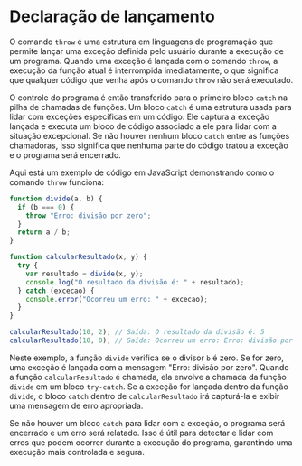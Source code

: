 # Declaração de lançamento

O comando `throw` é uma estrutura em linguagens de programação que permite lançar uma exceção definida pelo usuário durante a execução de um programa. Quando uma exceção é lançada com o comando `throw`, a execução da função atual é interrompida imediatamente, o que significa que qualquer código que venha após o comando `throw` não será executado.

O controle do programa é então transferido para o primeiro bloco `catch` na pilha de chamadas de funções. Um bloco `catch` é uma estrutura usada para lidar com exceções específicas em um código. Ele captura a exceção lançada e executa um bloco de código associado a ele para lidar com a situação excepcional. Se não houver nenhum bloco `catch` entre as funções chamadoras, isso significa que nenhuma parte do código tratou a exceção e o programa será encerrado.

Aqui está um exemplo de código em JavaScript demonstrando como o comando `throw` funciona:

```javascript
function divide(a, b) {
  if (b === 0) {
    throw "Erro: divisão por zero";
  }
  return a / b;
}

function calcularResultado(x, y) {
  try {
    var resultado = divide(x, y);
    console.log("O resultado da divisão é: " + resultado);
  } catch (excecao) {
    console.error("Ocorreu um erro: " + excecao);
  }
}

calcularResultado(10, 2); // Saída: O resultado da divisão é: 5
calcularResultado(10, 0); // Saída: Ocorreu um erro: Erro: divisão por zero
```

Neste exemplo, a função `divide` verifica se o divisor `b` é zero. Se for zero, uma exceção é lançada com a mensagem "Erro: divisão por zero". Quando a função `calcularResultado` é chamada, ela envolve a chamada da função `divide` em um bloco `try-catch`. Se a exceção for lançada dentro da função `divide`, o bloco `catch` dentro de `calcularResultado` irá capturá-la e exibir uma mensagem de erro apropriada.

Se não houver um bloco `catch` para lidar com a exceção, o programa será encerrado e um erro será relatado. Isso é útil para detectar e lidar com erros que podem ocorrer durante a execução do programa, garantindo uma execução mais controlada e segura.
